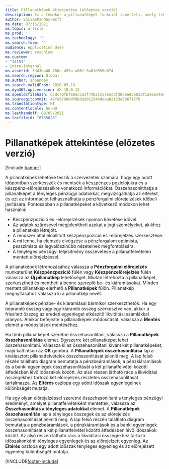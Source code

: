```yaml
---
title: Pillanatképek áttekintése (előzetes verzió)
description: Ez a témakör a pillanatképek funkciót ismerteti, amely lehetővé teszi a pénzforgalmi előrejelzés mentését elemzés vagy későbbi tényleges adatok összehasonlítása érdekében. Amikor pénzforgalmi előrejelzést hoz létre, az előrejelzést „pillanatképként” mentheti. Ezután a pillanatképek segítségével szerkesztheti az előrejelzésben szereplő fiókokat, vagy összehasonlíthatja a pillanatképen szereplő előrejelzést a tényleges adatokkal.
author: ShivamPandey-msft
ms.date: 07/16/2021
ms.topic: article
ms.prod: ''
ms.technology: ''
ms.search.form: ''
audience: Application User
ms.reviewer: roschlom
ms.custom:
- "14151"
- intro-internal
ms.assetid: 3d43ba40-780c-459a-a66f-9a01d556e674
ms.search.region: Global
ms.author: shpandey
ms.search.validFrom: 2020-05-19
ms.dyn365.ops.version: AX 10.0.12
ms.openlocfilehash: dcdc7bfbf88acca3f74b2cc57e5caf38cea43a833f12e6ec40eebcb9b249b059
ms.sourcegitcommit: 42fe9790ddf0bdad911544deaa82123a396712fb
ms.translationtype: HT
ms.contentlocale: hu-HU
ms.lasthandoff: 08/05/2021
ms.locfileid: "6765028"
---
```

# <a name="snapshots-overview-preview"></a>Pillanatképek áttekintése (előzetes verzió)

[!include [banner](../includes/banner.md)]

A pillanatképek lehetővé teszik a szervezetek számára, hogy egy adott időpontban szerkesszék és mentsék a készpénzes pozíciójukra és a készpénz-előrejelzéseikre vonatkozó információkat. Összehasonlíthatja a pillanatképet a tényleges pénzügyi adatokkal, megvizsgálhatja az eltérést, és ezt az információt felhasználhatja a pénzforgalmi előrejelzések időbeli javítására. Pontosabban a pillanatképeket a következő módokon lehet használni:

- Készpénzpozíció és -előrejelzések nyomon követése idővel.
- Az adatok szűrésével megjelenítheti azokat a jogi személyeket, akikhez a pillanatkép létrejött.
- A rendszer által előállított készpénzpozíció és -előrejelzés szerkesztése.
- A mi lenne, ha elemzés elvégzése a pénzforgalom optimista, pesszimista és legvalószínűbb nézeteinek megfontolására.
- A tényleges pénzügyi teljesítmény összevetése a pillanatfelvételen mentett előrejelzéssel.

A pillanatképek létrehozásához válassza a **Pénzforgalmi előrejelzés** munkaterület **Készpénzpozíció** fülén vagy **Készpénzelőrejelzés** fülén válassza az **Új pillanatkép** lehetőséget. Miután létrehozta a pillanatképet, szerkesztheti és mentheti a benne szereplő be- és kiáramlásokat. Minden mentett pillanatkép elérhető a **Pillanatképek** fülön. Pillanatkép megnyitásához válassza ki a pillanatkép nevét.

A pillanatképek pénzbe- és kiáramlásai bármikor szerkeszthetők. Ha egy beáramló összeg vagy egy kiáramló összeg szerkesztve van, akkor a frissített összeg az eredeti egyenleget elkészítő likviditási számlákkal arányos. Amikor befejezte a pillanatképek módosítását, válassza a **Mentés** elemet a módosítások mentéséhez.

Ha több pillanatképet szeretne összehasonlítani, válassza a **Pillanatképek összehasonlítása** elemet. Egyszerre két pillanatképet lehet összehasonlítani. Válassza ki az összehasonlítani kívánt két pillanatképeket, majd kattintson az **OK** gombra. A **Pillanatképek összehasonlítása** lap a kiválasztott pillanatfelvételek összehasonlítását jeleníti meg. A lap felső részén található diagram bemutatja a pénzbeáramlások, a pénzkiáramlások és a banki egyenlegek összehasonlítását a két pillanatfelvétel közötti átfedésben lévő időszakok között. Az alsó részen látható rács a likviditási összegekhez tartozó két előrejelzés részletes összehasonlítását tartalmazza. Az **Eltérés** oszlopa egy adott időszak egyenlegeinek különbségét mutatja.

Ha egy olyan előrejelzéssel szeretné összehasonlítani a tényleges pénzügyi eredményt, amelyet pillanatfelvételként mentettek, válassza az **Összehasonlítás a tényleges adatokkal** elemet. A **Pillanatképek összehasonlítás** lap a tényleges összegek és az előrejelzés összehasonlítását jeleníti meg. A lap felső részén található diagram bemutatja a pénzbeáramlások, a pénzkiáramlások és a banki egyenlegek összehasonlítását a két pillanatfelvétel közötti átfedésben lévő időszakok között. Az alsó részen látható rács a likviditási összegekhez tartozó időszakonkénti tényleges egyenlegek és az előrejelzett egyenleg. Az **Eltérés** oszlopa egy adott időszak tényleges egyenleg és az előrejelzett egyenleg különbségét mutatja.

[!INCLUDE[footer-include](../../includes/footer-banner.md)]
